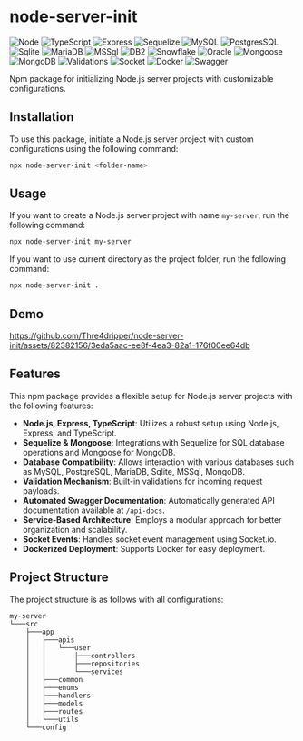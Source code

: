 # node-server-init

![Node](https://img.shields.io/badge/-Node-339933?style=flat-square&logo=Node.js&logoColor=white)
![TypeScript](https://img.shields.io/badge/-TypeScript-007ACC?style=flat-square&logo=TypeScript&logoColor=white)
![Express](https://img.shields.io/badge/-Express-000000?style=flat-square&logo=Express&logoColor=white)
![Sequelize](https://img.shields.io/badge/-Sequelize-52B0E7?style=flat-square&logo=Sequelize&logoColor=white)
![MySQL](https://img.shields.io/badge/-MySQL-4479A1?style=flat-square&logo=MySQL&logoColor=white)
![PostgresSQL](https://img.shields.io/badge/-PostgreSQL-336791?style=flat-square&logo=PostgreSQL&logoColor=white)
![Sqlite](https://img.shields.io/badge/-Sqlite-003B57?style=flat-square&logo=Sqlite&logoColor=white)
![MariaDB](https://img.shields.io/badge/-MariaDB-003545?style=flat-square&logo=MariaDB&logoColor=white)
![MSSql](https://img.shields.io/badge/-MSSql-CC2927?style=flat-square&logo=Microsoft-SQL-Server&logoColor=white)
![DB2](https://img.shields.io/badge/-DB2-CC0000?style=flat-square&logo=IBM&logoColor=white)
![Snowflake](https://img.shields.io/badge/-Snowflake-00BFFF?style=flat-square&logo=Snowflake&logoColor=white)
![Oracle](https://img.shields.io/badge/-Oracle-F80000?style=flat-square&logo=Oracle&logoColor=white)
![Mongoose](https://img.shields.io/badge/-Mongoose-880000?style=flat-square&logo=Mongoose&logoColor=white)
![MongoDB](https://img.shields.io/badge/-MongoDB-47A248?style=flat-square&logo=MongoDB&logoColor=white)
![Validations](https://img.shields.io/badge/-Validations-FF0000?style=flat-square)
![Socket](https://img.shields.io/badge/-Socket-FF6900?style=flat-square&logo=Socket.io&logoColor=white)
![Docker](https://img.shields.io/badge/-Docker-2496ED?style=flat-square&logo=Docker&logoColor=white)
![Swagger](https://img.shields.io/badge/-Swagger-85EA2D?style=flat-square&logo=Swagger&logoColor=white)

Npm package for initializing Node.js server projects with customizable configurations.

## Installation

To use this package, initiate a Node.js server project with custom configurations using the following command:

```bash
npx node-server-init <folder-name>
```

## Usage

If you want to create a Node.js server project with name `my-server`, run the following command:

```bash
npx node-server-init my-server
```

If you want to use current directory as the project folder, run the following command:

```bash
npx node-server-init .
```

## Demo
https://github.com/Thre4dripper/node-server-init/assets/82382156/3eda5aac-ee8f-4ea3-82a1-176f00ee64db

## Features

This npm package provides a flexible setup for Node.js server projects with the following features:

- **Node.js, Express, TypeScript**: Utilizes a robust setup using Node.js, Express, and TypeScript.
- **Sequelize & Mongoose**: Integrations with Sequelize for SQL database operations and Mongoose for MongoDB.
- **Database Compatibility**: Allows interaction with various databases such as MySQL, PostgreSQL, MariaDB, Sqlite,
  MSSql, MongoDB.
- **Validation Mechanism**: Built-in validations for incoming request payloads.
- **Automated Swagger Documentation**: Automatically generated API documentation available at `/api-docs`.
- **Service-Based Architecture**: Employs a modular approach for better organization and scalability.
- **Socket Events**: Handles socket event management using Socket.io.
- **Dockerized Deployment**: Supports Docker for easy deployment.

## Project Structure

The project structure is as follows with all configurations:

```
my-server
└───src
    ├───app
    │   ├───apis
    │   │   └───user
    │   │       ├───controllers
    │   │       ├───repositories
    │   │       └───services
    │   ├───common
    │   ├───enums
    │   ├───handlers
    │   ├───models
    │   ├───routes
    │   └───utils
    └───config
```
